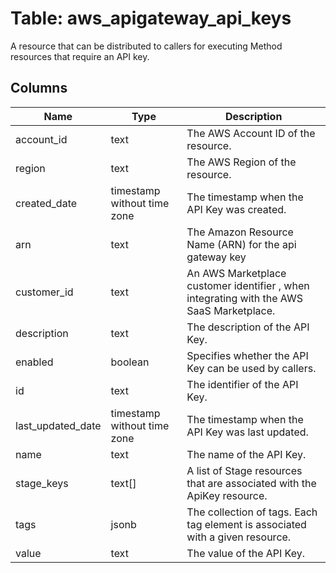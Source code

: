 
# Table: aws_apigateway_api_keys
A resource that can be distributed to callers for executing Method resources that require an API key.
## Columns
| Name        | Type           | Description  |
| ------------- | ------------- | -----  |
|account_id|text|The AWS Account ID of the resource.|
|region|text|The AWS Region of the resource.|
|created_date|timestamp without time zone|The timestamp when the API Key was created.|
|arn|text|The Amazon Resource Name (ARN) for the api gateway key|
|customer_id|text|An AWS Marketplace customer identifier , when integrating with the AWS SaaS Marketplace.|
|description|text|The description of the API Key.|
|enabled|boolean|Specifies whether the API Key can be used by callers.|
|id|text|The identifier of the API Key.|
|last_updated_date|timestamp without time zone|The timestamp when the API Key was last updated.|
|name|text|The name of the API Key.|
|stage_keys|text[]|A list of Stage resources that are associated with the ApiKey resource.|
|tags|jsonb|The collection of tags. Each tag element is associated with a given resource.|
|value|text|The value of the API Key.|
